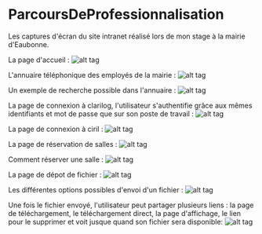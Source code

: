 # ParcoursDeProfessionnalisation
Les captures d'écran du site intranet réalisé lors de mon stage à la mairie d'Eaubonne.


La page d'accueil : 
![alt tag](https://cloud.githubusercontent.com/assets/16228964/11700419/0451ecae-9eca-11e5-8a94-638806f5067b.jpg)


L'annuaire téléphonique des employés de la mairie :
![alt tag](https://cloud.githubusercontent.com/assets/16228964/11700442/22e195de-9eca-11e5-96e7-09bf2df96f4e.jpg)


Un exemple de recherche possible dans l'annuaire :
![alt tag](https://cloud.githubusercontent.com/assets/16228964/11700447/2ebe66a2-9eca-11e5-84b3-2d1a65a401ec.jpg)


La page de connexion à clarilog, l'utilisateur s'authentifie grâce aux mêmes identifiants et mot de passe que sur son poste de travail : 
![alt tag](https://cloud.githubusercontent.com/assets/16228964/11700509/7d938406-9eca-11e5-8fbe-1138ab1c3ffe.jpg)

La page de connexion à ciril :
![alt tag](https://cloud.githubusercontent.com/assets/16228964/11700528/9a3cc428-9eca-11e5-9b70-c3500febe793.jpg)


La page de réservation de salles :
![alt tag](https://cloud.githubusercontent.com/assets/16228964/11700748/f3be60a0-9ecb-11e5-857d-6fca097863f3.jpg)


Comment réserver une salle :
![alt tag](https://cloud.githubusercontent.com/assets/16228964/11700537/ae3fd000-9eca-11e5-99cc-7d3e76ac0282.jpg)


La page de dépot de fichier :
![alt tag](https://cloud.githubusercontent.com/assets/16228964/11700761/04422d62-9ecc-11e5-8156-28ff57feeb65.jpg)

Les différentes options possibles d'envoi d'un fichier :
![alt tag](https://cloud.githubusercontent.com/assets/16228964/11700559/d3ec12e6-9eca-11e5-9bb4-9a2d395ade86.jpg)

Une fois le fichier envoyé, l'utilisateur peut partager plusieurs liens : la page de téléchargement, le téléchargement direct, la page d'affichage, le lien pour le supprimer et voit jusque quand son fichier sera disponible:
![alt tag](https://cloud.githubusercontent.com/assets/16228964/11700771/1483d63a-9ecc-11e5-9875-27933748bfce.jpg)



